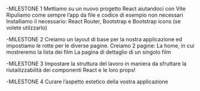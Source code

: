 -MILESTONE 1
Mettiamo su un nuovo progetto React aiutandoci con Vite
Ripuliamo come sempre l’app da file e codice di esempio non necessari
Installiamo il necessario: React Router, Bootstrap e Bootstrap icons (se volete utilzzarlo)

-MILESTONE 2
Creiamo un layout di base per la nostra applicazione ed impostiamo le rotte per le diverse pagine.
Creiamo 2 pagine:
La home, in cui mostreremo la lista dei film
La pagina di dettaglio di un singolo film

-MILESTONE 3
Impostare la struttura del lavoro in maniera da sfruttare la riutailizzabilità dei componenti React e le loro props!

-MILESTONE 4
Curare l’aspetto estetico della vostra applicazione
